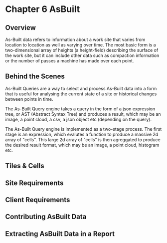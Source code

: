 # Chapter 6 AsBuilt

## Overview
As-Built data refers to information about a work site that varies from location to location as well as varying over time. The most basic form is a two-dimensional array of heights (a height-field) describing the surface of the work site, but it can include other data such as compaction information or the number of passes a machine has made over each point.

## Behind the Scenes
As-Built Queries are a way to select and process As-Built data into a form that is useful for analysing the current state of a site or historical changes between points in time.

The As-Built Query engine takes a query in the form of a json expression tree, or AST (Abstract Syntax Tree) and produces a result, which may be an image, a point cloud, a csv, a json object etc (depending on the query).

The As-Built Query engine is implemented as a two-stage process. The first stage is an expression, which evalutes a function to produce a massive 2d array of "cells". This large 2d array of "cells" is then agreggated to produce the desired result format, which may be an image, a point cloud, histogram etc.

## Tiles & Cells

## Site Requirements

## Client Requirements

## Contributing AsBuilt Data

## Extracting AsBuilt Data in a Report
